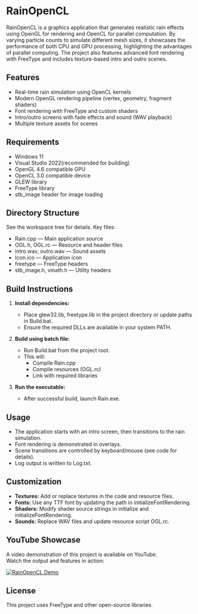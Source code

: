 # RainOpenCL

RainOpenCL is a graphics application that generates realistic rain effects using OpenGL for rendering and OpenCL for parallel computation. By varying particle counts to simulate different mesh sizes, it showcases the performance of both CPU and GPU processing, highlighting the advantages of parallel computing. The project also features advanced font rendering with FreeType and includes texture-based intro and outro scenes.

## Features

- Real-time rain simulation using OpenCL kernels
- Modern OpenGL rendering pipeline (vertex, geometry, fragment shaders)
- Font rendering with FreeType and custom shaders
- Intro/outro screens with fade effects and sound (WAV playback)
- Multiple texture assets for scenes

## Requirements

- Windows 11
- Visual Studio 2022(recommended for building)
- OpenGL 4.6 compatible GPU
- OpenCL 3.0 compatible device
- GLEW library
- FreeType library
- stb_image header for image loading

## Directory Structure

See the workspace tree for details. Key files:

- Rain.cpp — Main application source
- OGL.h, OGL.rc — Resource and header files
- intro.wav, outro.wav — Sound assets
- Icon.ico — Application icon
- freetype — FreeType headers
- stb_image.h, vmath.h — Utility headers

## Build Instructions

1. **Install dependencies:**
   - Place glew32.lib, freetype.lib in the project directory or update paths in Build.bat.
   - Ensure the required DLLs are available in your system PATH.

2. **Build using batch file:**
   - Run Build.bat from the project root.
   - This will:
     - Compile Rain.cpp
     - Compile resources (OGL.rc)
     - Link with required libraries

3. **Run the executable:**
   - After successful build, launch Rain.exe.

## Usage

- The application starts with an intro screen, then transitions to the rain simulation.
- Font rendering is demonstrated in overlays.
- Scene transitions are controlled by keyboard/mouse (see code for details).
- Log output is written to Log.txt.

## Customization

- **Textures:** Add or replace textures in the code and resource files.
- **Fonts:** Use any TTF font by updating the path in initializeFontRendering.
- **Shaders:** Modify shader source strings in initialize and initializeFontRendering.
- **Sounds:** Replace WAV files and update resource script OGL.rc.

## YouTube Showcase

A video demonstration of this project is available on YouTube.  
Watch the output and features in action:

[![RainOpenCL Demo](https://img.youtube.com/vi/23c8TQg2rhM/0.jpg)](https://www.youtube.com/watch?v=23c8TQg2rhM)

## License

This project uses FreeType and other open-source libraries.